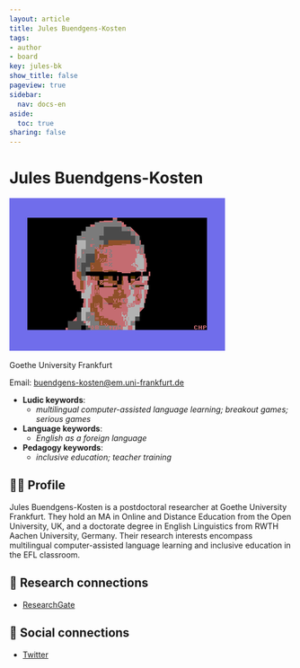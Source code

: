 ```yaml
---
layout: article
title: Jules Buendgens-Kosten
tags:
- author
- board
key: jules-bk
show_title: false
pageview: true
sidebar:
  nav: docs-en
aside:
  toc: true
sharing: false
---
```


# Jules Buendgens-Kosten

<div class="card">
  <div class="card__image">
    <img class="image" src="/assets/images/llp-judith.png"/>
    <div class="overlay overlay--bottom">
      <p>Goethe University Frankfurt</p>
    </div>
  </div>
</div>

Email: [buendgens-kosten@em.uni-frankfurt.de](mailto:buendgens-kosten@em.uni-frankfurt.de)

- **Ludic keywords**: 
  - *multilingual computer-assisted language learning; breakout games; serious games*
- **Language keywords**: 
  - *English as a foreign language*
- **Pedagogy keywords**: 
  - *inclusive education; teacher training*
<!--more-->

## 👨‍🏫 Profile

Jules Buendgens-Kosten is a postdoctoral researcher at Goethe University Frankfurt. They hold an MA in Online and Distance Education from the Open University, UK, and a doctorate degree in English Linguistics from RWTH Aachen University, Germany. Their research interests encompass multilingual computer-assisted language learning and inclusive education in the EFL classroom.

## 🧪 Research connections
- [ResearchGate](https://www.researchgate.net/profile/J-Buendgens-Kosten)



## 💬 Social connections

- [Twitter](https://twitter.com/BuendgensKosten)